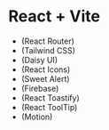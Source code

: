 # React + Vite

- (React Router)
- (Tailwind CSS)
- (Daisy UI)
- (React Icons)
- (Sweet Alert)
- (Firebase)
- (React Toastify)
- (React ToolTip)
- (Motion)